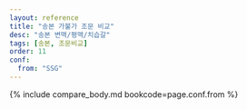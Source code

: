 ```yaml
---
layout: reference
title: "송본 가불가 조문 비교"
desc: "송본 변맥/평맥/치습갈"
tags: [송본, 조문비교]
order: 11
conf:
  from: "SSG"
---
```


{% include compare_body.md bookcode=page.conf.from %}
